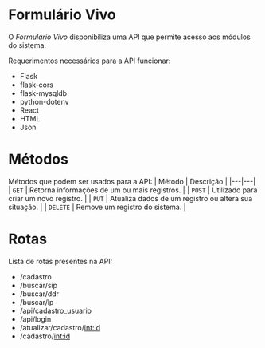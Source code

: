 # Formulário Vivo
O _Formulário Vivo_ disponibiliza uma API que permite acesso aos módulos do sistema.

Requerimentos necessários para a API funcionar:
* Flask
* flask-cors
* flask-mysqldb
* python-dotenv
* React
* HTML
* Json

# Métodos
Métodos que podem ser usados para a API:
| Método | Descrição |
|---|---|
| `GET` | Retorna informações de um ou mais registros. |
| `POST` | Utilizado para criar um novo registro. |
| `PUT` | Atualiza dados de um registro ou altera sua situação. |
| `DELETE` | Remove um registro do sistema. |

# Rotas
Lista de rotas presentes na API:
* /cadastro
* /buscar/sip
* /buscar/ddr
* /buscar/lp
* /api/cadastro_usuario
* /api/login
* /atualizar/cadastro/<int:id>
* /cadastro/<int:id>



